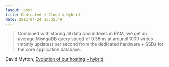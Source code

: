 ```yaml
---
layout: post
title: Dedicated + Cloud = Hybrid
date: 2012-04-24 16:35:49
---
```


> Combined with storing all data and indexes in RAM, we get an average
> MongoDB query speed of 0.35ms at around 1000 writes (mostly updates)
> per second from the dedicated hardware + SSDs for the core application
> database.

David Mytton, [Evolution of our hosting – hybrid][].

  [Evolution of our hosting – hybrid]: http://blog.serverdensity.com/2012/04/17/evolution-of-our-hosting-hybrid/
